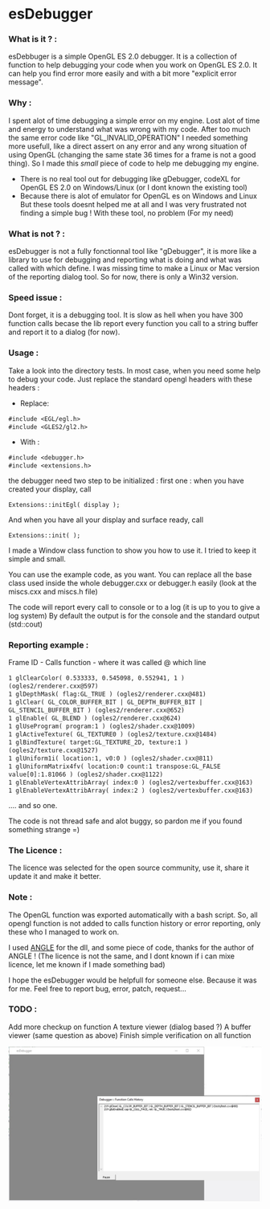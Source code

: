 # esDebugger

### What is it ? :

   esDebbuger is a simple OpenGL ES 2.0 debugger.
   It is a collection of function to help debugging your code
   when you work on OpenGL ES 2.0. It can help you find error more easily
   and with a bit more "explicit error message".


### Why :

I spent alot of time debugging a simple error on my engine.
Lost alot of time and energy to understand what was wrong with my code.
After too much the same error code like "GL_INVALID_OPERATION" I needed
something more usefull, like a direct assert on any error and any wrong
situation of using OpenGL (changing the same state 36 times for a frame
is not a good thing). So I made this *small* piece of code to help me
debugging my engine.
- There is no real tool out for debugging like gDebugger, codeXL
for OpenGL ES 2.0 on Windows/Linux (or I dont known the existing tool)
- Because there is alot of emulator for OpenGL es on Windows and Linux
But these tools doesnt helped me at all and I was very frustrated
not finding a simple bug ! With these tool, no problem (For my need)

### What is not ? :
   esDebugger is not a fully fonctionnal tool like "gDebugger", it is
   more like a library to use for debugging and reporting what is doing 
   and what was called with which define.
   I was missing time to make a Linux or Mac version of the reporting 
   dialog tool. So for now, there is only a Win32 version.

### Speed issue :
   Dont forget, it is a debugging tool.
   It is slow as hell when you have 300 function calls becase the lib
   report every function you call to a string buffer and report it
   to a dialog (for now).

### Usage :
   Take a look into the directory tests.
   In most case, when you need some help to debug your code.
   Just replace the standard opengl headers with these headers :

* Replace:
 
```
#include <EGL/egl.h>
#include <GLES2/gl2.h>
```

* With :

```
#include <debugger.h>
#include <extensions.h>
```
the debugger need two step to be initialized :
first one : when you have created your display, call
```
Extensions::initEgl( display );
```
And when you have all your display and surface ready, call
```
Extensions::init( );
```

I made a Window class function to show you how to use it.
I tried to keep it simple and small.

You can use the example code, as you want.
You can replace all the base class used inside the whole debugger.cxx
or debugger.h easily (look at the miscs.cxx and miscs.h file)

The code will report every call to console or to a log (it is up to you 
to give a log system) By default the output is for the console
and the standard output (std::cout)

### Reporting example :

Frame ID - Calls function - where it was called @ which line

```
1 glClearColor( 0.533333, 0.545098, 0.552941, 1 ) (ogles2/renderer.cxx@597)
1 glDepthMask( flag:GL_TRUE ) (ogles2/renderer.cxx@481)
1 glClear( GL_COLOR_BUFFER_BIT | GL_DEPTH_BUFFER_BIT | GL_STENCIL_BUFFER_BIT ) (ogles2/renderer.cxx@652)
1 glEnable( GL_BLEND ) (ogles2/renderer.cxx@624)
1 glUseProgram( program:1 ) (ogles2/shader.cxx@1009)
1 glActiveTexture( GL_TEXTURE0 ) (ogles2/texture.cxx@1484)
1 glBindTexture( target:GL_TEXTURE_2D, texture:1 ) (ogles2/texture.cxx@1527)
1 glUniform1i( location:1, v0:0 ) (ogles2/shader.cxx@811)
1 glUniformMatrix4fv( location:0 count:1 transpose:GL_FALSE value[0]:1.81066 ) (ogles2/shader.cxx@1122)
1 glEnableVertexAttribArray( index:0 ) (ogles2/vertexbuffer.cxx@163)
1 glEnableVertexAttribArray( index:2 ) (ogles2/vertexbuffer.cxx@163)
```
.... and so one.


The code is not thread safe and alot buggy, so pardon me if you found
something strange =)

### The Licence :
The licence was selected for the open source community, use it, share it
update it and make it better.

### Note :
The OpenGL function was exported automatically with a bash script.
So, all opengl function is not added to calls function history or error reporting, only these who I managed to work on.

I used [ANGLE](https://github.com/google/angle) for the dll, and some piece of code, thanks for the author of ANGLE ! (The licence is not the same, and I dont known if i can mixe licence, let me known if I made something bad)

I hope the esDebugger would be helpfull for someone else. Because it was for me.
Feel free to report bug, error, patch, request...

### TODO : 
Add more checkup on function
A texture viewer (dialog based ?)
A buffer viewer (same question as above)
Finish simple verification on all function

![Screenshot](/screenshot.jpg?raw=true "Screenshot")
